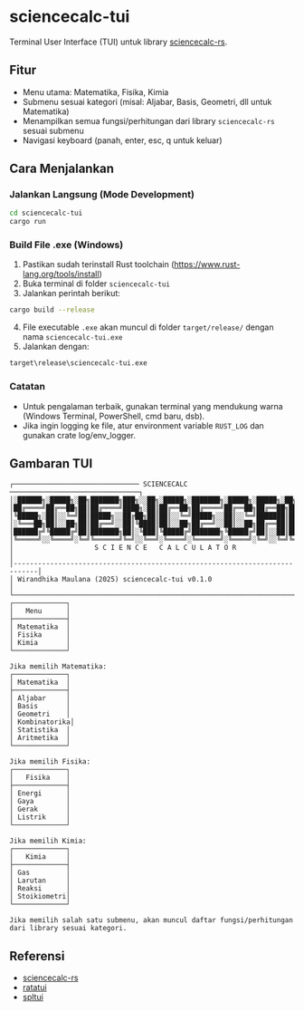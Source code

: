 # sciencecalc-tui

Terminal User Interface (TUI) untuk library [sciencecalc-rs](https://github.com/wirandhika-maulana/sciencecalc-rs).

## Fitur
- Menu utama: Matematika, Fisika, Kimia
- Submenu sesuai kategori (misal: Aljabar, Basis, Geometri, dll untuk Matematika)
- Menampilkan semua fungsi/perhitungan dari library `sciencecalc-rs` sesuai submenu
- Navigasi keyboard (panah, enter, esc, q untuk keluar)


## Cara Menjalankan

### Jalankan Langsung (Mode Development)
```bash
cd sciencecalc-tui
cargo run
```

### Build File .exe (Windows)
1. Pastikan sudah terinstall Rust toolchain (https://www.rust-lang.org/tools/install)
2. Buka terminal di folder `sciencecalc-tui`
3. Jalankan perintah berikut:
```bash
cargo build --release
```
4. File executable `.exe` akan muncul di folder `target/release/` dengan nama `sciencecalc-tui.exe`
5. Jalankan dengan:
```bash
target\release\sciencecalc-tui.exe
```

### Catatan
- Untuk pengalaman terbaik, gunakan terminal yang mendukung warna (Windows Terminal, PowerShell, cmd baru, dsb).
- Jika ingin logging ke file, atur environment variable `RUST_LOG` dan gunakan crate log/env_logger.

## Gambaran TUI
```
┌─────────────────────────────── SCIENCECALC ────────────────────────────────┐
│░██████╗░█████╗░██╗███████╗███╗░░██╗░█████╗░███████╗░█████╗░█████╗░██╗░░░░│
│██╔════╝██╔══██╗██║██╔════╝████╗░██║██╔══██╗██╔════╝██╔══██╗██╔══██╗██║░░░░│
│╚█████╗░██║░░╚═╝██║█████╗░░██╔██╗██║██║░░╚═╝█████╗░░██║░░╚═╝███████║██║░░░░│
│░╚═══██╗██║░░██╗██║██╔══╝░░██║╚████║██║░░██╗██╔══╝░░██║░░██╗██╔══██║██║░░░░│
│██████╔╝╚█████╔╝██║███████╗██║░╚███║╚█████╔╝███████╗╚█████╔╝██║░░██║███████│
│╚═════╝░░╚════╝░╚═╝╚══════╝╚═╝░░╚══╝░╚════╝░╚══════╝░╚════╝░╚═╝░░╚═╝╚═════╝│
│                    S C I E N C E   C A L C U L A T O R                    │
│----------------------------------------------------------------------------│
│ Wirandhika Maulana (2025) sciencecalc-tui v0.1.0                           │
└─────────────────────────────────────────────────────────────────────────────┘
┌─────────────┐
│   Menu      │
├─────────────┤
│ Matematika  │
│ Fisika      │
│ Kimia       │
└─────────────┘

Jika memilih Matematika:
┌─────────────┐
│ Matematika  │
├─────────────┤
│ Aljabar     │
│ Basis       │
│ Geometri    │
│ Kombinatorika│
│ Statistika  │
│ Aritmetika  │
└─────────────┘

Jika memilih Fisika:
┌─────────────┐
│   Fisika    │
├─────────────┤
│ Energi      │
│ Gaya        │
│ Gerak       │
│ Listrik     │
└─────────────┘

Jika memilih Kimia:
┌─────────────┐
│   Kimia     │
├─────────────┤
│ Gas         │
│ Larutan     │
│ Reaksi      │
│ Stoikiometri│
└─────────────┘

Jika memilih salah satu submenu, akan muncul daftar fungsi/perhitungan dari library sesuai kategori.
```

## Referensi
- [sciencecalc-rs](https://github.com/wirandhika-maulana/sciencecalc-rs)
- [ratatui](https://github.com/ratatui-org/ratatui)
- [spltui](https://github.com/lordpaijo/spltui)
